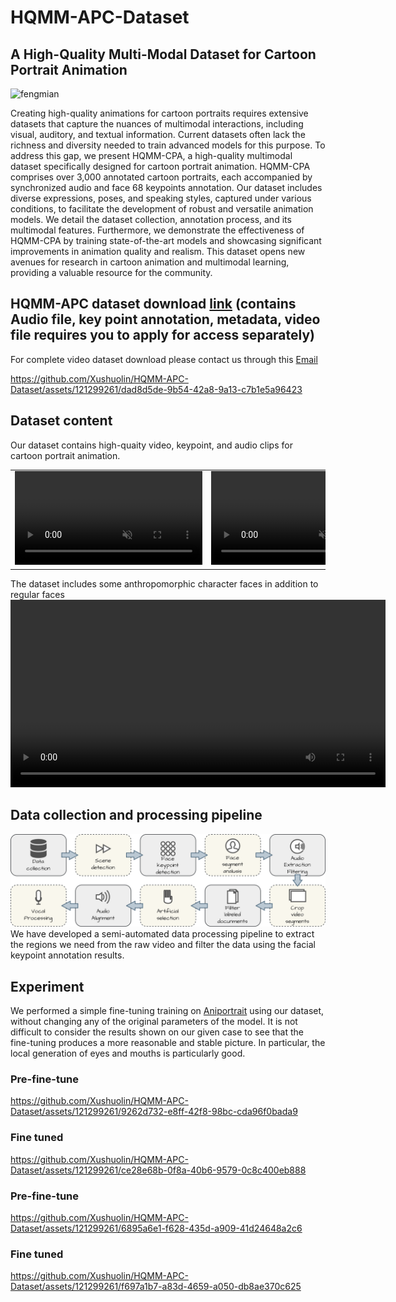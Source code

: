 # HQMM-APC-Dataset
## A High-Quality Multi-Modal Dataset for Cartoon Portrait Animation

![fengmian](https://github.com/Xushuolin/HQMM-APC-Dataset/assets/121299261/6936ceae-5648-46b9-a820-66db380b5002)

Creating high-quality animations for cartoon portraits requires extensive datasets that capture the nuances of multimodal interactions, including visual, auditory, and textual information. Current datasets often lack the richness and diversity needed to train advanced models for this purpose. To address this gap, we present HQMM-CPA, a high-quality multimodal dataset specifically designed for cartoon portrait animation. HQMM-CPA comprises over 3,000 annotated cartoon portraits, each accompanied by synchronized audio and face 68 keypoints annotation. Our dataset includes diverse expressions, poses, and speaking styles, captured under various conditions, to facilitate the development of robust and versatile animation models. We detail the dataset collection, annotation process, and its multimodal features. Furthermore, we demonstrate the effectiveness of HQMM-CPA by training state-of-the-art models and showcasing significant improvements in animation quality and realism. This dataset opens new avenues for research in cartoon animation and multimodal learning, providing a valuable resource for the community.

## HQMM-APC dataset download [link](https://drive.google.com/file/d/1jF_7OblhTFXZ2JgS_WV-dFuaoATm1LT3/view?usp=drive_link) (contains Audio file, key point annotation, metadata, video file requires you to apply for access separately)
For complete video dataset download please contact us through this [Email](xushuolin420@gmail.com) 

https://github.com/Xushuolin/HQMM-APC-Dataset/assets/121299261/dad8d5de-9b54-42a8-9a13-c7b1e5a96423

## Dataset content
Our dataset contains high-quaity video, keypoint, and audio clips for cartoon portrait animation.

<table class="center">
<tr>
    <td width=50% style="border: none">
        <video controls autoplay loop src="https://github.com/Xushuolin/HQMM-APC-Dataset/blob/0c93c61597ad705b163cd218cc7a47b029738cb3/content1.mp4" muted="false"></video>
    </td>
    <td width=50% style="border: none">
        <video controls autoplay loop src="https://github.com/Xushuolin/HQMM-APC-Dataset/blob/5dee0a1ec8b7419419e1876608a6093dffd211bd/content2.mp4" muted="false"></video>
    </td>
</tr>
</table>

The dataset includes some anthropomorphic character faces in addition to regular faces
<video width="600" controls>
  <source src="content2.mp4" type="video/mp4">
</video>

## Data collection and processing pipeline 
![pipline](liucheng.png)
We have developed a semi-automated data processing pipeline to extract the regions we need from the raw video and filter the data using the facial keypoint annotation results.

## Experiment
We performed a simple fine-tuning training on [Aniportrait](https://github.com/Zejun-Yang/AniPortrait) using our dataset, without changing any of the original parameters of the model. It is not difficult to consider the results shown on our given case to see that the fine-tuning produces a more reasonable and stable picture. In particular, the local generation of eyes and mouths is particularly good. 
### Pre-fine-tune
https://github.com/Xushuolin/HQMM-APC-Dataset/assets/121299261/9262d732-e8ff-42f8-98bc-cda96f0bada9
### Fine tuned
https://github.com/Xushuolin/HQMM-APC-Dataset/assets/121299261/ce28e68b-0f8a-40b6-9579-0c8c400eb888
### Pre-fine-tune
https://github.com/Xushuolin/HQMM-APC-Dataset/assets/121299261/6895a6e1-f628-435d-a909-41d24648a2c6
### Fine tuned
https://github.com/Xushuolin/HQMM-APC-Dataset/assets/121299261/f697a1b7-a83d-4659-a050-db8ae370c625











